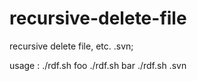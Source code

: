recursive-delete-file
=====================

recursive delete file, etc. .svn;

usage :
    ./rdf.sh foo
    ./rdf.sh bar
    ./rdf.sh .svn
